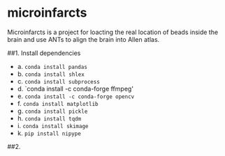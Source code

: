 # microinfarcts
Microinfarcts is a project for loacting the real location of beads inside the brain and use ANTs to align the brain into Allen atlas.

##1. Install dependencies
 * a. `conda install pandas`
 * b. `conda install shlex`
 * c. `conda install subprocess`
 * d. `conda install -c conda-forge ffmpeg'
 * e. `conda install -c conda-forge opencv`
 * f. `conda install matplotlib`
 * g. `conda install pickle`
 * h. `conda install tqdm`
 * i. `conda install skimage`
 * k. `pip install nipype`

##2. 
